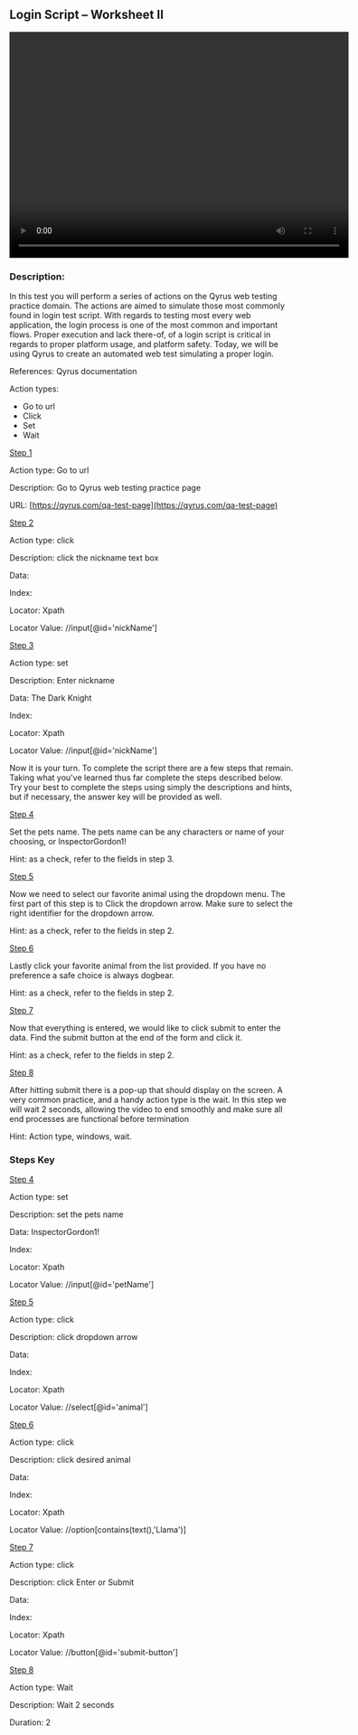 ## Login Script – Worksheet II

<video width="600px" height="400px" controls>
  <source src="https://dmdug58z0ycm2.cloudfront.net/production/pub-site/Web/Clip9-worksheet2.mp4" type="video/mp4">
</video>


### Description:

In this test you will perform a series of actions on the Qyrus web testing practice domain. The actions are aimed to simulate those most commonly found in login test script. With regards to testing most every web application, the login process is one of the most common and important flows. Proper execution and lack there-of, of a login script is critical in regards to proper platform usage, and platform safety. Today, we will be using Qyrus to create an automated web test simulating a proper login.

References: Qyrus documentation

Action types:

- Go to url
- Click
- Set
- Wait

<u> Step 1 </u>

Action type: Go to url

Description: Go to Qyrus web testing practice page

URL: [https://qyrus.com/qa-test-page](https://qyrus.com/qa-test-page)

<u> Step 2 </u>

Action type: click

Description: click the nickname text box

Data:

Index:

Locator: Xpath

Locator Value: //input[@id=&#39;nickName&#39;]

<u> Step 3 </u>

Action type: set

Description: Enter nickname

Data: The Dark Knight

Index:

Locator: Xpath

Locator Value: //input[@id=&#39;nickName&#39;]

Now it is your turn. To complete the script there are a few steps that remain. Taking what you&#39;ve learned thus far complete the steps described below. Try your best to complete the steps using simply the descriptions and hints, but if necessary, the answer key will be provided as well.

<u> Step 4 </u>

Set the pets name. The pets name can be any characters or name of your choosing, or InspectorGordon1!

Hint: as a check, refer to the fields in step 3.

<u> Step 5 </u>

Now we need to select our favorite animal using the dropdown menu. The first part of this step is to Click the dropdown arrow. Make sure to select the right identifier for the dropdown arrow.

Hint: as a check, refer to the fields in step 2.

<u> Step 6 </u>

Lastly click your favorite animal from the list provided. If you have no preference a safe choice is always dogbear.

Hint: as a check, refer to the fields in step 2.

<u> Step 7 </u>

Now that everything is entered, we would like to click submit to enter the data. Find the submit button at the end of the form and click it.

Hint: as a check, refer to the fields in step 2.

<u> Step 8 </u>

After hitting submit there is a pop-up that should display on the screen. A very common practice, and a handy action type is the wait. In this step we will wait 2 seconds, allowing the video to end smoothly and make sure all end processes are functional before termination

Hint: Action type, windows, wait.

### Steps Key

<u> Step 4 </u>

Action type: set

Description: set the pets name

Data: InspectorGordon1!

Index:

Locator: Xpath

Locator Value: //input[@id=&#39;petName&#39;]

<u> Step 5 </u>

Action type: click

Description: click dropdown arrow

Data:

Index:

Locator: Xpath

Locator Value: //select[@id=&#39;animal&#39;]

<u> Step 6 </u>

Action type: click

Description: click desired animal

Data:

Index:

Locator: Xpath

Locator Value: //option[contains(text(),&#39;Llama&#39;)]

<u> Step 7 </u>

Action type: click

Description: click Enter or Submit

Data:

Index:

Locator: Xpath

Locator Value: //button[@id=&#39;submit-button&#39;]

<u> Step 8 </u>

Action type: Wait

Description: Wait 2 seconds

Duration: 2
